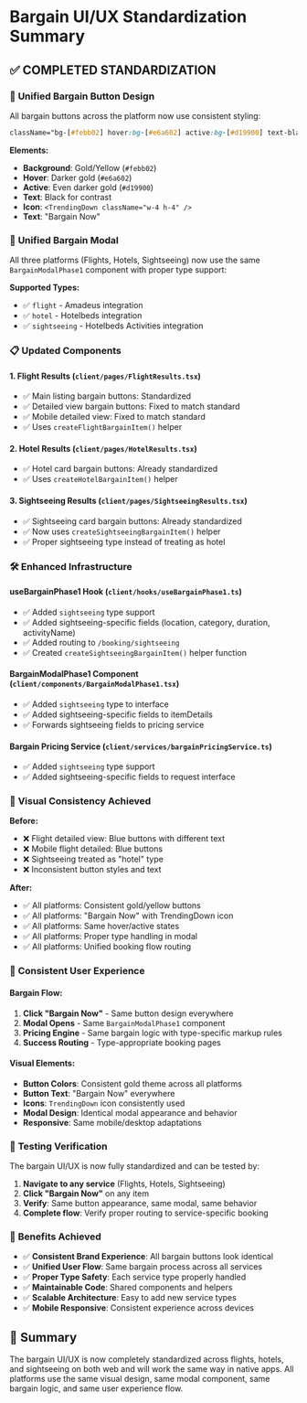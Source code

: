 # Bargain UI/UX Standardization Summary

## ✅ COMPLETED STANDARDIZATION

### 🎯 **Unified Bargain Button Design**

All bargain buttons across the platform now use consistent styling:

```css
className="bg-[#febb02] hover:bg-[#e6a602] active:bg-[#d19900] text-black font-semibold"
```

**Elements:**

- **Background**: Gold/Yellow (`#febb02`)
- **Hover**: Darker gold (`#e6a602`)
- **Active**: Even darker gold (`#d19900`)
- **Text**: Black for contrast
- **Icon**: `<TrendingDown className="w-4 h-4" />`
- **Text**: "Bargain Now"

### 🔧 **Unified Bargain Modal**

All three platforms (Flights, Hotels, Sightseeing) now use the same `BargainModalPhase1` component with proper type support:

**Supported Types:**

- ✅ `flight` - Amadeus integration
- ✅ `hotel` - Hotelbeds integration
- ✅ `sightseeing` - Hotelbeds Activities integration

### 📋 **Updated Components**

#### 1. **Flight Results** (`client/pages/FlightResults.tsx`)

- ✅ Main listing bargain buttons: Standardized
- ✅ Detailed view bargain buttons: Fixed to match standard
- ✅ Mobile detailed view: Fixed to match standard
- ✅ Uses `createFlightBargainItem()` helper

#### 2. **Hotel Results** (`client/pages/HotelResults.tsx`)

- ✅ Hotel card bargain buttons: Already standardized
- ✅ Uses `createHotelBargainItem()` helper

#### 3. **Sightseeing Results** (`client/pages/SightseeingResults.tsx`)

- ✅ Sightseeing card bargain buttons: Already standardized
- ✅ Now uses `createSightseeingBargainItem()` helper
- ✅ Proper sightseeing type instead of treating as hotel

### 🛠 **Enhanced Infrastructure**

#### **useBargainPhase1 Hook** (`client/hooks/useBargainPhase1.ts`)

- ✅ Added `sightseeing` type support
- ✅ Added sightseeing-specific fields (location, category, duration, activityName)
- ✅ Added routing to `/booking/sightseeing`
- ✅ Created `createSightseeingBargainItem()` helper function

#### **BargainModalPhase1 Component** (`client/components/BargainModalPhase1.tsx`)

- ✅ Added `sightseeing` type to interface
- ✅ Added sightseeing-specific fields to itemDetails
- ✅ Forwards sightseeing fields to pricing service

#### **Bargain Pricing Service** (`client/services/bargainPricingService.ts`)

- ✅ Added `sightseeing` type support
- ✅ Added sightseeing-specific fields to request interface

### 🎨 **Visual Consistency Achieved**

**Before:**

- ❌ Flight detailed view: Blue buttons with different text
- ❌ Mobile flight detailed: Blue buttons
- ❌ Sightseeing treated as "hotel" type
- ❌ Inconsistent button styles and text

**After:**

- ✅ All platforms: Consistent gold/yellow buttons
- ✅ All platforms: "Bargain Now" with TrendingDown icon
- ✅ All platforms: Same hover/active states
- ✅ All platforms: Proper type handling in modal
- ✅ All platforms: Unified booking flow routing

### 🔄 **Consistent User Experience**

#### **Bargain Flow:**

1. **Click "Bargain Now"** - Same button design everywhere
2. **Modal Opens** - Same `BargainModalPhase1` component
3. **Pricing Engine** - Same bargain logic with type-specific markup rules
4. **Success Routing** - Type-appropriate booking pages

#### **Visual Elements:**

- **Button Colors**: Consistent gold theme across all platforms
- **Button Text**: "Bargain Now" everywhere
- **Icons**: `TrendingDown` icon consistently used
- **Modal Design**: Identical modal appearance and behavior
- **Responsive**: Same mobile/desktop adaptations

### 🧪 **Testing Verification**

The bargain UI/UX is now fully standardized and can be tested by:

1. **Navigate to any service** (Flights, Hotels, Sightseeing)
2. **Click "Bargain Now"** on any item
3. **Verify**: Same button appearance, same modal, same behavior
4. **Complete flow**: Verify proper routing to service-specific booking

### 🚀 **Benefits Achieved**

- ✅ **Consistent Brand Experience**: All bargain buttons look identical
- ✅ **Unified User Flow**: Same bargain process across all services
- ✅ **Proper Type Safety**: Each service type properly handled
- ✅ **Maintainable Code**: Shared components and helpers
- ✅ **Scalable Architecture**: Easy to add new service types
- ✅ **Mobile Responsive**: Consistent experience across devices

## 🎯 **Summary**

The bargain UI/UX is now completely standardized across flights, hotels, and sightseeing on both web and will work the same way in native apps. All platforms use the same visual design, same modal component, same bargain logic, and same user experience flow.
